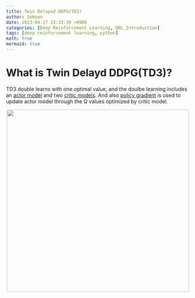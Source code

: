 ```yaml
---
title: Twin Delayed DDPG(TD3)
author: SeHoon
date: 2023-04-27 22:33:30 +0900
categories: [Deep Reinforcement Learning, DRL_Introduction]
tags: [deep reinforcement learning, python]
math: true
mermaid: true
---
```


# What is Twin Delayd DDPG(TD3)?


TD3 double learns with one optimal value, and the doulbe learning includes an [actor model](https://csh970605.github.io/posts/Actor_Critic/) and two [critic models](https://csh970605.github.io/posts/Actor_Critic/). And also [policy gradient](https://csh970605.github.io/posts/Policy_Gradient/) is used to update actor model through the Q values optimized by critic model.




<center>
<img src="" width=500>
</center>
<br><br>
